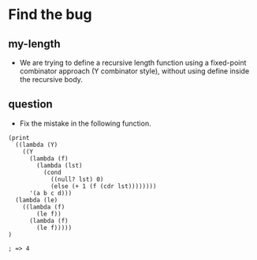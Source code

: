 # Find the bug
## my-length
- We are trying to define a recursive length function using a fixed-point combinator approach (Y combinator style), without using define inside the recursive body.

## question
- Fix the mistake in the following function.

```
(print
  ((lambda (Y)
    ((Y
      (lambda (f)
        (lambda (lst)
          (cond
            ((null? lst) 0)
            (else (+ 1 (f (cdr lst))))))))
      '(a b c d)))
  (lambda (le)
    ((lambda (f)
        (le f))
      (lambda (f)
        (le f)))))
)

; => 4
```